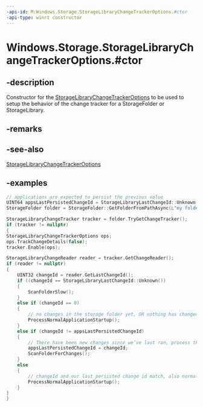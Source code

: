 ```yaml
---
-api-id: M:Windows.Storage.StorageLibraryChangeTrackerOptions.#ctor
-api-type: winrt constructor
---
```


# Windows.Storage.StorageLibraryChangeTrackerOptions.#ctor

<!--
public StorageLibraryChangeTrackerOptions ();
-->


## -description
Constructor for the [StorageLibraryChangeTrackerOptions](storagelibrarychangetrackeroptions.md) to be used to setup the behavior of the change tracker for a StorageFolder or StorageLibrary.

## -remarks

## -see-also
[StorageLibraryChangeTrackerOptions](storagelibrarychangetrackeroptions.md)

## -examples

```cpp
// applications are expected to persist the previous value
UINT64 appsLastPersistedChangeId = StorageLibraryLastChangeId::Unknown();
StorageFolder folder = StorageFolder::GetFolderFromPathAsync(L"my folder path").get();

StorageLibraryChangeTracker tracker = folder.TryGetChangeTracker();
if (tracker != nullptr)
{
StorageLibraryChangeTrackerOptions ops;
ops.TrackChangeDetails(false);
tracker.Enable(ops);

StorageLibraryChangeReader reader = tracker.GetChangeReader();
if (reader != nullptr)
{
    UINT32 changeId = reader.GetLastChangeId();
    if ((changeId == StorageLibraryLastChangeId::Unknown())
    {
        ScanFolderSlow();
    }
    else if (changeId == 0)
    {
        // no changes in the storage folder yet, OR nothing has changed
        ProcessNormalApplicationStartup();
    }
    else if (changeId != appsLastPersistedChangeId)
    {
        // There have been new changes since we’ve last ran, process them
        appsLastPersistedChangeId = changeId;
        ScanFolderForChanges();
    }
    else
    {
        // changeId and our last persisted change id match, also normal application startup
        ProcessNormalApplicationStartup();
    }
}
}
```

